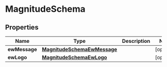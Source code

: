 

# MagnitudeSchema


## Properties

| Name | Type | Description | Notes |
|------------ | ------------- | ------------- | -------------|
|**ewMessage** | [**MagnitudeSchemaEwMessage**](MagnitudeSchemaEwMessage.md) |  |  [optional] |
|**ewLogo** | [**MagnitudeSchemaEwLogo**](MagnitudeSchemaEwLogo.md) |  |  [optional] |



